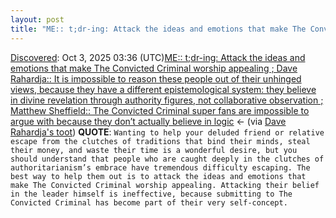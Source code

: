 ```yaml
---
layout: post
title: "ME:: t;dr-ing: Attack the ideas and emotions that make The Convicted Criminal worship appealing ; Dave Rahardja::  It is impossible to reason these people out of their unhinged views, because they have a different epistemological system: they believe in divine revelation through authority figures, not collaborative observation ; Matthew Sheffield:: The Convicted Criminal super fans are impossible to argue with because they don’t actually believe in logic"
---
```

[Discovered](http://rolandtanglao.com/2020/07/29/p1-blogthis-checkvist-list-links-to-blog/): Oct 3, 2025 03:36 (UTC)[ME:: t;dr-ing: Attack the ideas and emotions that make The Convicted Criminal worship appealing ; Dave Rahardja::  It is impossible to reason these people out of their unhinged views, because they have a different epistemological system: they believe in divine revelation through authority figures, not collaborative observation ; Matthew Sheffield:: The Convicted Criminal super fans are impossible to argue with because they don’t actually believe in logic](https://www.patreon.com/posts/trump-super-fans-99819454) <- (via [Dave Rahardja's toot](https://sfba.social/@drahardja/115308067418870501)) **QUOTE**: `Wanting to help your deluded friend or relative escape from the clutches of traditions that bind their minds, steal their money, and waste their time is a wonderful desire, but you should understand that people who are caught deeply in the clutches of authoritarianism’s embrace have tremendous difficulty escaping. The best way to help them out is to attack the ideas and emotions that make The Convicted Criminal worship appealing. Attacking their belief in the leader himself is ineffective, because submitting to The Convicted Criminal has become part of their very self-concept.`

